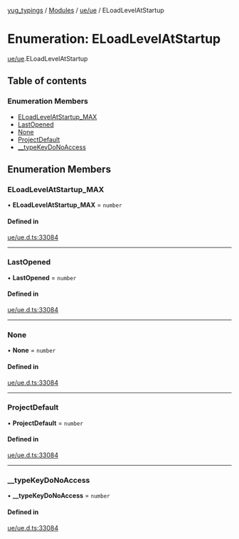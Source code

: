 [yug_typings](../README.md) / [Modules](../modules.md) / [ue/ue](../modules/ue_ue.md) / ELoadLevelAtStartup

# Enumeration: ELoadLevelAtStartup

[ue/ue](../modules/ue_ue.md).ELoadLevelAtStartup

## Table of contents

### Enumeration Members

- [ELoadLevelAtStartup\_MAX](ue_ue.ELoadLevelAtStartup.md#eloadlevelatstartup_max)
- [LastOpened](ue_ue.ELoadLevelAtStartup.md#lastopened)
- [None](ue_ue.ELoadLevelAtStartup.md#none)
- [ProjectDefault](ue_ue.ELoadLevelAtStartup.md#projectdefault)
- [\_\_typeKeyDoNoAccess](ue_ue.ELoadLevelAtStartup.md#__typekeydonoaccess)

## Enumeration Members

### ELoadLevelAtStartup\_MAX

• **ELoadLevelAtStartup\_MAX** = `number`

#### Defined in

[ue/ue.d.ts:33084](https://github.com/YugMetaverse/yug_typings/blob/25cad34/ue/ue.d.ts#L33084)

___

### LastOpened

• **LastOpened** = `number`

#### Defined in

[ue/ue.d.ts:33084](https://github.com/YugMetaverse/yug_typings/blob/25cad34/ue/ue.d.ts#L33084)

___

### None

• **None** = `number`

#### Defined in

[ue/ue.d.ts:33084](https://github.com/YugMetaverse/yug_typings/blob/25cad34/ue/ue.d.ts#L33084)

___

### ProjectDefault

• **ProjectDefault** = `number`

#### Defined in

[ue/ue.d.ts:33084](https://github.com/YugMetaverse/yug_typings/blob/25cad34/ue/ue.d.ts#L33084)

___

### \_\_typeKeyDoNoAccess

• **\_\_typeKeyDoNoAccess** = `number`

#### Defined in

[ue/ue.d.ts:33084](https://github.com/YugMetaverse/yug_typings/blob/25cad34/ue/ue.d.ts#L33084)
